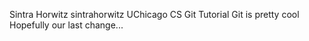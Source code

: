 Sintra Horwitz sintrahorwitz
UChicago CS Git Tutorial
Git is pretty cool
Hopefully our last change...

